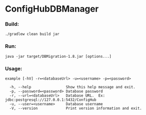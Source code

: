# ConfigHubDBManager

### Build:
`./gradlew clean build jar`

### Run:
`java -jar target/DBMigration-1.8.jar [options...]`

### Usage: 
`example [-hV] -r=<databaseUrl> -u=<username> -p=<password>`

```
  -h, --help                Show this help message and exit.  
  -p, --password=<password> Database password  
  -r, --url=<databaseUrl>   Database URL.  Ex: jdbc:postgresql://127.0.0.1:5432/ConfigHub  
  -u, --user=<username>     Database username  
  -V, --version             Print version information and exit.
```
